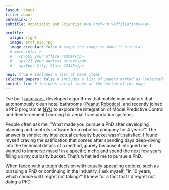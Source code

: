 ```yaml
---
layout: about
title: about
permalink: /
subtitle: Roboticist and Scientist #<a href='#'>Affiliations</a>

profile:
  align: right
  image: prof_pic.jpg
  image_circular: false # crops the image to make it circular
  # more_info: >
  #   <p>555 your office number</p>
  #   <p>123 your address street</p>
  #   <p>Your City, State 12345</p>

news: true # includes a list of news items
selected_papers: false # includes a list of papers marked as "selected={true}"
social: true # includes social icons at the bottom of the page
---
```


I've built [race cars](https://motorsports.illinois.edu/), developed algorithms that mobile manipulators that autonomously clean hotel bathrooms ([Peanut Robotics](https://www.peanutrobotics.com/)), and recently joined a PhD program at [NYU](https://wp.nyu.edu/arpl/) to explore the integration of Model Predictive Control and Reinforcement Learning for aerial transportation systems.

People often ask me, "What made you pursue a PhD after developing planning and controls software for a robotics company for 4 years?" The answer is simple: my intellectual curiosity bucket wasn't satisfied. I found myself craving the satification that comes after spending days deep-diving into the technical details of a method, purely because it intrigued me. I wanted to immerse myself in a specific niche and spend the next few years filling up my curiosity bucket. That’s what led me to pursue a PhD.

When faced with a tough decision with equally appealing options, such as pursuing a PhD or continuing in the industry, I ask myself, "In 10 years, which choice will I regret not taking?" I knew for a fact that I'd regret not doing a PhD. 